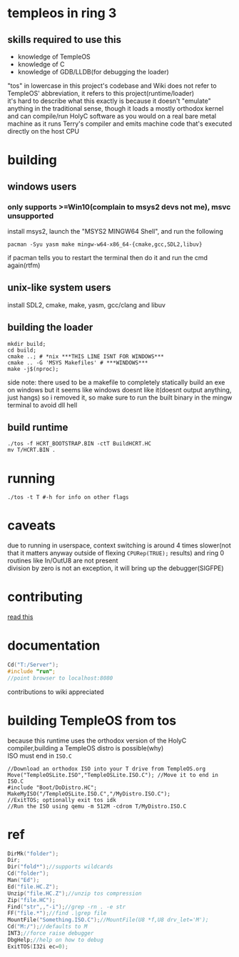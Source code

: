 # templeos in ring 3
## skills required to use this
 - knowledge of TempleOS
 - knowledge of C
 - knowledge of GDB/LLDB(for debugging the loader)

"tos" in lowercase in this project's codebase and Wiki does not refer to TempleOS' abbreviation, it refers to this project(runtime/loader) <br>
it's hard to describe what this exactly is because it doesn't "emulate" anything in the traditional sense, though it loads a mostly orthodox kernel and can compile/run HolyC software as you would on a real bare metal machine as it runs Terry's compiler and emits machine code that's executed directly on the host CPU

# building
## windows users
### only supports >=Win10(complain to msys2 devs not me), msvc unsupported
install msys2, launch the "MSYS2 MINGW64 Shell", and run the following
```
pacman -Syu yasm make mingw-w64-x86_64-{cmake,gcc,SDL2,libuv}
```
if pacman tells you to restart the terminal then do it and run the cmd again(rtfm)
## unix-like system users
install SDL2, cmake, make, yasm, gcc/clang and libuv
## building the loader
```
mkdir build;
cd build;
cmake ..; # *nix ***THIS LINE ISNT FOR WINDOWS***
cmake .. -G 'MSYS Makefiles' # ***WINDOWS***
make -j$(nproc);
```
side note: there used to be a makefile to completely statically build an exe on windows but it seems like windows doesnt like it(doesnt output anything, just hangs) so i removed it, so make sure to run the built binary in the mingw terminal to avoid dll hell
## build runtime
```
./tos -f HCRT_BOOTSTRAP.BIN -ctT BuildHCRT.HC
mv T/HCRT.BIN .
```
# running
```
./tos -t T #-h for info on other flags
```
# caveats
due to running in userspace, context switching is around 4 times slower(not that it matters anyway outside of flexing `CPURep(TRUE);` results) and ring 0 routines like In/OutU8 are not present <br>
division by zero is not an exception, it will bring up the debugger(SIGFPE)

# contributing
[read this](./contrib.md)

# documentation
```C
Cd("T:/Server");
#include "run";
//point browser to localhost:8080
```
contributions to wiki appreciated

# building TempleOS from tos
because this runtime uses the orthodox version of the HolyC compiler,building a TempleOS distro is possible(why) <br>
ISO must end in `ISO.C`

```
//Download an orthodox ISO into your T drive from TempleOS.org
Move("TempleOSLite.ISO","TempleOSLite.ISO.C"); //Move it to end in ISO.C
#include "Boot/DoDistro.HC";
MakeMyISO("/TempleOSLite.ISO.C","/MyDistro.ISO.C");
//ExitTOS; optionally exit tos idk
//Run the ISO using qemu -m 512M -cdrom T/MyDistro.ISO.C
```
# ref
```C
DirMk("folder");
Dir;
Dir("fold*");//supports wildcards
Cd("folder");
Man("Ed");
Ed("file.HC.Z");
Unzip("file.HC.Z");//unzip tos compression
Zip("file.HC");
Find("str",,"-i");//grep -rn . -e str
FF("file.*");//find .|grep file
MountFile("Something.ISO.C");//MountFile(U8 *f,U8 drv_let='M');
Cd("M:/");//defaults to M
INT3;//force raise debugger
DbgHelp;//help on how to debug
ExitTOS(I32i ec=0);
```
